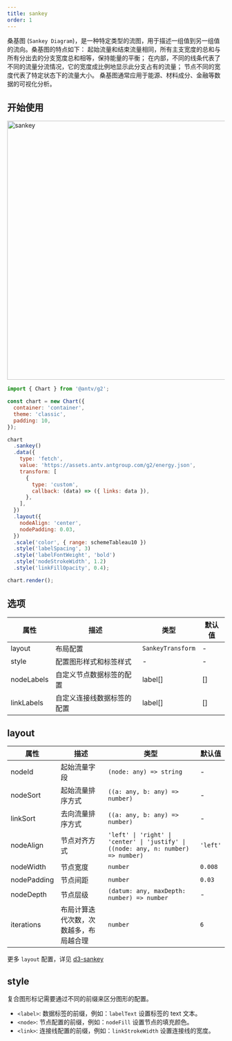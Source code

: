 ```yaml
---
title: sankey
order: 1
---
```


桑基图 (`Sankey Diagram`)，是一种特定类型的流图，用于描述一组值到另一组值的流向。桑基图的特点如下：
起始流量和结束流量相同，所有主支宽度的总和与所有分出去的分支宽度总和相等，保持能量的平衡；
在内部，不同的线条代表了不同的流量分流情况，它的宽度成比例地显示此分支占有的流量；
节点不同的宽度代表了特定状态下的流量大小。
桑基图通常应用于能源、材料成分、金融等数据的可视化分析。

## 开始使用

<img alt="sankey" src="https://mdn.alipayobjects.com/huamei_qa8qxu/afts/img/A*dACBR7ANcfEAAAAAAAAAAAAADmJ7AQ/original
" width="600" />

```js
import { Chart } from '@antv/g2';

const chart = new Chart({
  container: 'container',
  theme: 'classic',
  padding: 10,
});

chart
  .sankey()
  .data({
    type: 'fetch',
    value: 'https://assets.antv.antgroup.com/g2/energy.json',
    transform: [
      {
        type: 'custom',
        callback: (data) => ({ links: data }),
      },
    ],
  })
  .layout({
    nodeAlign: 'center',
    nodePadding: 0.03,
  })
  .scale('color', { range: schemeTableau10 })
  .style('labelSpacing', 3)
  .style('labelFontWeight', 'bold')
  .style('nodeStrokeWidth', 1.2)
  .style('linkFillOpacity', 0.4);

chart.render();
```

## 选项

| 属性       | 描述                       | 类型              | 默认值 |
| ---------- | -------------------------- | ----------------- | ------ |
| layout     | 布局配置                   | `SankeyTransform` | -      |
| style      | 配置图形样式和标签样式     | -                 | -      |
| nodeLabels | 自定义节点数据标签的配置   | label[]           | []     |
| linkLabels | 自定义连接线数据标签的配置 | label[]           | []     |

## layout

| 属性        | 描述                                   | 类型                                                                               | 默认值   |
| ----------- | -------------------------------------- | ---------------------------------------------------------------------------------- | -------- |
| nodeId      | 起始流量字段                           | `(node: any) => string`                                                            | -        |
| nodeSort    | 起始流量排序方式                       | `((a: any, b: any) => number)`                                                     | -        |
| linkSort    | 去向流量排序方式                       | `((a: any, b: any) => number)`                                                     | -        |
| nodeAlign   | 节点对齐方式                           | `'left' \| 'right' \| 'center' \| 'justify' \| ((node: any, n: number) => number)` | `'left'` |
| nodeWidth   | 节点宽度                               | `number`                                                                           | `0.008`  |
| nodePadding | 节点间距                               | `number`                                                                           | `0.03 `  |
| nodeDepth   | 节点层级                               | `(datum: any, maxDepth: number) => number`                                         | -        |
| iterations  | 布局计算迭代次数，次数越多，布局越合理 | `number`                                                                           | `6`      |

更多 `layout` 配置，详见 [d3-sankey](https://github.com/d3/d3-sankey)

## style

复合图形标记需要通过不同的前缀来区分图形的配置。

- `<label>`: 数据标签的前缀，例如：`labelText` 设置标签的 text 文本。
- `<node>`: 节点配置的前缀，例如：`nodeFill` 设置节点的填充颜色。
- `<link>`: 连接线配置的前缀，例如：`linkStrokeWidth` 设置连接线的宽度。
